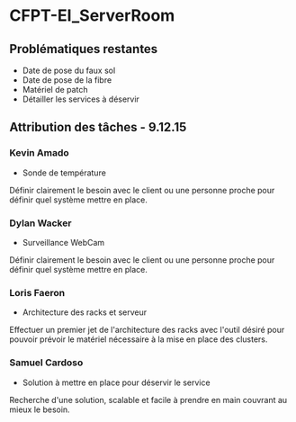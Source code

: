 # CFPT-EI_ServerRoom

## Problématiques restantes

* Date de pose du faux sol
* Date de pose de la fibre
* Matériel de patch
* Détailler les services à déservir

## Attribution des tâches - 9.12.15

### Kevin Amado

* Sonde de température

Définir clairement le besoin avec le client ou une personne proche pour définir quel système mettre en place.

### Dylan Wacker

* Surveillance WebCam

Définir clairement le besoin avec le client ou une personne proche pour définir quel système mettre en place.

### Loris Faeron

* Architecture des racks et serveur

Effectuer un premier jet de l'architecture des racks avec l'outil désiré pour pouvoir prévoir le matériel nécessaire à la mise en place des clusters.

###  Samuel Cardoso

* Solution à mettre en place pour déservir le service

Recherche d'une solution, scalable et facile à prendre en main couvrant au mieux le besoin.